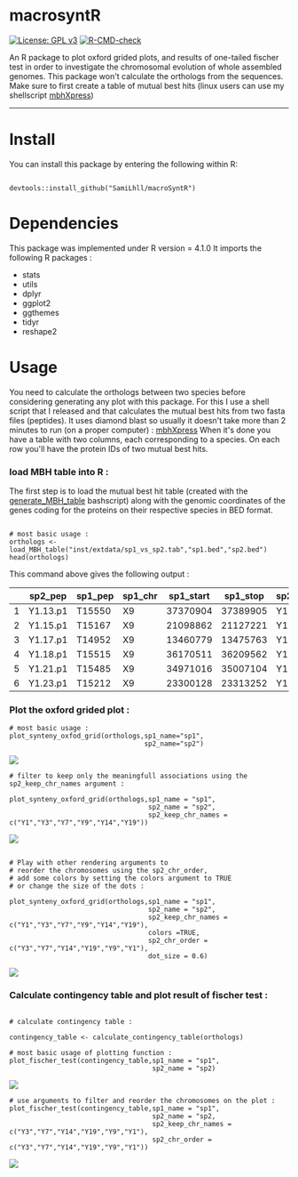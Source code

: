 # macrosyntR

<!-- badges: start -->
  [![License: GPL v3](https://img.shields.io/badge/License-GPLv3-blue.svg)](https://www.gnu.org/licenses/gpl-3.0)
  [![R-CMD-check](https://github.com/SamiLhll/macrosyntR/actions/workflows/R-CMD-check.yaml/badge.svg)](https://github.com/SamiLhll/macrosyntR/actions/workflows/R-CMD-check.yaml)
  <!-- badges: end -->


An R package to plot oxford grided plots, and results of one-tailed fischer test
in order to investigate the chromosomal evolution of whole assembled genomes.
This package won't calculate the orthologs from the sequences. Make sure to first create a table of mutual best hits (linux users can use my shellscript [mbhXpress](https://github.com/SamiLhll/mbhXpress))

-----------------------------------------------------------------------   

# Install

You can install this package by entering the following within R:

```{r}

devtools::install_github("SamiLhll/macroSyntR")

```

# Dependencies

This package was implemented under R version = 4.1.0
It imports the following R packages :   

- stats
- utils
- dplyr  
- ggplot2   
- ggthemes   
- tidyr
- reshape2

# Usage

You need to calculate the orthologs between two species before considering generating any plot with this package.
For this I use a shell script that I released and that calculates the mutual best hits from two fasta files (peptides). It uses diamond blast so usually it doesn't take more than 2 minutes to run (on a proper computer) :
[mbhXpress](https://github.com/SamiLhll/mbhXpress)
When it's done you have a table with two columns, each corresponding to a species. On each row you'll have the protein IDs of two mutual best hits. 

### load MBH table into R :

The first step is to load the mutual best hit table (created with the [generate_MBH_table](https://github.com/SamiLhll/GenomicUtils/blob/a8803782f64c7ff31f0723d9e11f8f7d1a57e907/MacroSynteny/Generate_blastp_MBH) bashscript) along with the genomic coordinates of the genes coding for the proteins on their respective species in BED format.

```{r}

# most basic usage :
orthologs <- load_MBH_table("inst/extdata/sp1_vs_sp2.tab","sp1.bed","sp2.bed")
head(orthologs)

```

This command above gives the following output :


|   |sp2_pep | sp1_pep | sp1_chr | sp1_start | sp1_stop | sp2_chr | sp2_start | sp2_stop | sp1_index | sp2_index |
|---|--------|---------|---------|-----------|----------|---------|-----------|----------|-----------|-----------|
| 1 |Y1.13.p1|  T15550 |     X9  |37370904   |37389905  |    Y1   |  94074    |98562     | 1780      |   1       |
| 2 |Y1.15.p1|  T15167 |     X9  |21098862   |21127221  |    Y1   | 100166    |108471    |  1679     |    2      |
| 3 |Y1.17.p1|  T14952 |     X9  |13460779   |13475763  |    Y1   | 113555    |116613    |  1623     |    3      |
| 4 |Y1.18.p1|  T15515 |     X9  |36170511   |36209562  |    Y1   | 116920    |146404    |  1766     |    4      |
| 5 |Y1.21.p1|  T15485 |     X9  |34971016   |35007104  |    Y1   | 154209    |168520    |  1757     |    5      |
| 6 |Y1.23.p1|  T15212 |     X9  |23300128   |23313252  |    Y1   | 170863    |175425    |  1696     |    6      |

### Plot the oxford grided plot :

```{r}
# most basic usage :
plot_synteny_oxfod_grid(orthologs,sp1_name="sp1",
                                  sp2_name="sp2")

```

![](inst/img/Rplot1.png)


```{r}
# filter to keep only the meaningfull associations using the sp2_keep_chr_names argument :

plot_synteny_oxford_grid(orthologs,sp1_name = "sp1",
                                   sp2_name = "sp2",
                                   sp2_keep_chr_names = c("Y1","Y3","Y7","Y9","Y14","Y19"))

```

![](inst/img/Rplot2.png)


```{r}

# Play with other rendering arguments to 
# reorder the chromosomes using the sp2_chr_order, 
# add some colors by setting the colors argument to TRUE
# or change the size of the dots : 

plot_synteny_oxford_grid(orthologs,sp1_name = "sp1",
                                   sp2_name = "sp2",
                                   sp2_keep_chr_names = c("Y1","Y3","Y7","Y9","Y14","Y19"),
                                   colors =TRUE,
                                   sp2_chr_order = c("Y3","Y7","Y14","Y19","Y9","Y1"),
                                   dot_size = 0.6)

```

![](inst/img/Rplot3.png)

### Calculate contingency table and plot result of fischer test :

```{r}

# calculate contingency table :

contingency_table <- calculate_contingency_table(orthologs)

# most basic usage of plotting function :
plot_fischer_test(contingency_table,sp1_name = "sp1",
                                    sp2_name = "sp2)

```
![](inst/img/Rplot4.png)

```{r}
# use arguments to filter and reorder the chromosomes on the plot :
plot_fischer_test(contingency_table,sp1_name = "sp1",
                                    sp2_name = "sp2,
                                    sp2_keep_chr_names = c("Y3","Y7","Y14","Y19","Y9","Y1"),
                                    sp2_chr_order = c("Y3","Y7","Y14","Y19","Y9","Y1"))

```

![](inst/img/Rplot5.png)